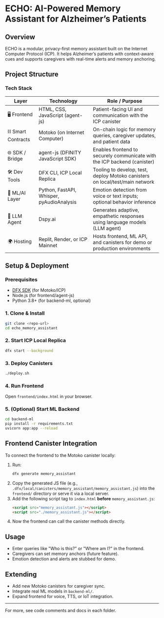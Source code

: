 # ECHO: AI-Powered Memory Assistant for Alzheimer’s Patients

## Overview
ECHO is a modular, privacy-first memory assistant built on the Internet Computer Protocol (ICP). It helps Alzheimer’s patients with context-aware cues and supports caregivers with real-time alerts and memory anchoring.

## Project Structure
### Tech Stack

| Layer             | Technology                               | Role / Purpose                                                                 |
|------------------|-------------------------------------------|--------------------------------------------------------------------------------|
| 🖥 Frontend       | HTML, CSS, JavaScript (agent-js)          | Patient-facing UI and communication with the ICP canister                     |
| ⛓ Smart Contracts | Motoko (on Internet Computer)             | On-chain logic for memory queries, caregiver updates, and patient data        |
| 🌐 SDK / Bridge    | agent-js (DFINITY JavaScript SDK)         | Enables frontend to securely communicate with the ICP backend (canister)      |
| 🛠 Dev Tools       | DFX CLI, ICP Local Replica                | Tooling to develop, test, deploy Motoko canisters on local/test/main network  |
| 🧠 ML/AI Layer     | Python, FastAPI, Whisper, pyAudioAnalysis | Emotion detection from voice or text inputs; optional behavior inference       |
| 🤖 LLM Agent       | Dspy.ai                                   | Generates adaptive, empathetic responses using language models (LLM agent)     |
| 🌍 Hosting         | Replit, Render, or ICP Mainnet            | Hosts frontend, ML API, and canisters for demo or production environments      |

## Setup & Deployment

### Prerequisites
- [DFX SDK](https://internetcomputer.org/docs/current/developer-docs/setup/install/) (for Motoko/ICP)
- Node.js (for frontend/agent-js)
- Python 3.8+ (for backend-ml, optional)

### 1. Clone & Install
```sh
git clone <repo-url>
cd echo_memory_assistant
```

### 2. Start ICP Local Replica
```sh
dfx start --background
```

### 3. Deploy Canisters
```sh
./deploy.sh
```

### 4. Run Frontend
Open `frontend/index.html` in your browser.

### 5. (Optional) Start ML Backend
```sh
cd backend-ml
pip install -r requirements.txt
uvicorn app:app --reload
```

## Frontend Canister Integration

To connect the frontend to the Motoko canister locally:
1. Run:
   ```sh
   dfx generate memory_assistant
   ```
2. Copy the generated JS file (e.g., `.dfx/local/canisters/memory_assistant/memory_assistant.js`)
   into the `frontend/` directory or serve it via a local server.
3. Add the following script tag to `index.html` **before** `memory_assistant.js`:
   ```html
   <script src="memory_assistant.js"></script>
   <script src="./memory_assistant.js"></script>
   ```
4. Now the frontend can call the canister methods directly.

## Usage
- Enter queries like "Who is this?" or "Where am I?" in the frontend.
- Caregivers can set memory anchors (future feature).
- Emotion detection and alerts are stubbed for demo.

## Extending
- Add new Motoko canisters for caregiver sync.
- Integrate real ML models in `backend-ml/`.
- Expand frontend for voice, TTS, or IoT integration.

---

For more, see code comments and docs in each folder. 